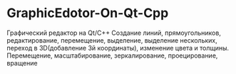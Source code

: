 # GraphicEdotor-On-Qt-Cpp
Графический редактор на Qt/C++
Создание линий, прямоугольников, редактирование, перемещение, выделение, выделение нескольких, переход в 3D(добавление 3й координаты), изменение цвета и толщины.
Перемещение, масштабирование, зеркалирование, проецирование, вращение
